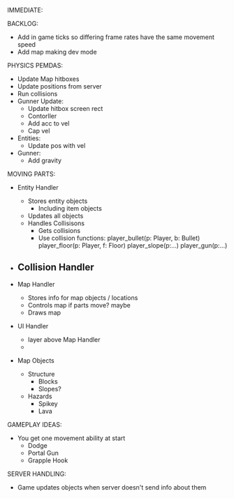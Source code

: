 IMMEDIATE:





BACKLOG:

- Add in game ticks so differing frame rates have the same movement speed
- Add map making dev mode


PHYSICS PEMDAS:

- Update Map hitboxes
- Update positions from server
- Run collisions
- Gunner Update:
    - Update hitbox screen rect
    - Contorller
    - Add acc to vel
    - Cap vel
- Entities:
    - Update pos with vel
- Gunner:
    - Add gravity


MOVING PARTS:
- Entity Handler
    - Stores entity objects
        - Including item objects
    - Updates all objects
    - Handles Collisisons
        - Gets collisions
        - Use collision functions:
            player_bullet(p: Player, b: Bullet)
            player_floor(p: Player, f: Floor)
            player_slope(p:...)
            player_gun(p:...)

- Collision Handler
    - 

- Map Handler
    - Stores info for map objects / locations
    - Controls map if parts move? maybe
    - Draws map

- UI Handler
    - layer above Map Handler
    - 

- Map Objects
    - Structure
        - Blocks
        - Slopes?
    - Hazards
        - Spikey
        - Lava



GAMEPLAY IDEAS:
- You get one movement ability at start
    - Dodge
    - Portal Gun
    - Grapple Hook


SERVER HANDLING:
- Game updates objects when server doesn't send info about them

